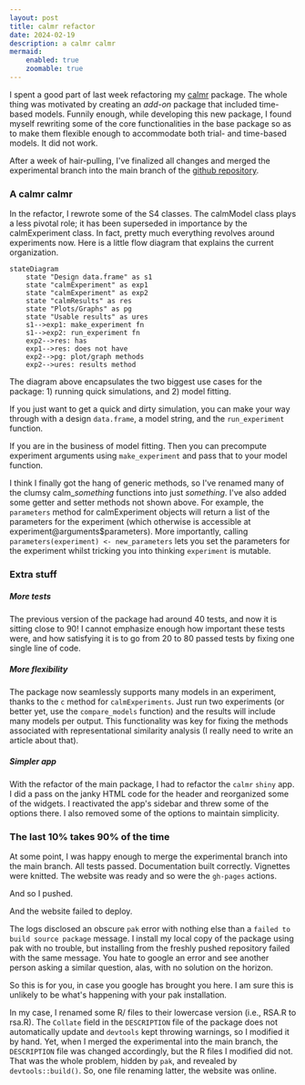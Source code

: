 ```yaml
---
layout: post
title: calmr refactor
date: 2024-02-19
description: a calmr calmr
mermaid:
    enabled: true
    zoomable: true
---
```


I spent a good part of last week refactoring my [calmr](https://victornavarro.org/calmr) package. The whole thing was motivated by creating an *add-on* package that included time-based models. Funnily enough, while developing this new package, I found myself rewriting some of the core functionalities in the base package so as to make them flexible enough to accommodate both trial- and time-based models. It did not work.

After a week of hair-pulling, I've finalized all changes and merged the experimental branch into the main branch of the [github repository](https://github.com/victor-navarro/calmr).

### A calmr calmr

In the refactor, I rewrote some of the S4 classes. The calmModel class plays a less pivotal role; it has been superseded in importance by the calmExperiment class. In fact, pretty much everything revolves around experiments now. Here is a little flow diagram that explains the current organization.

```mermaid 
stateDiagram
    state "Design data.frame" as s1
    state "calmExperiment" as exp1
    state "calmExperiment" as exp2
    state "calmResults" as res
    state "Plots/Graphs" as pg
    state "Usable results" as ures
    s1-->exp1: make_experiment fn
    s1-->exp2: run_experiment fn
    exp2-->res: has
    exp1-->res: does not have
    exp2-->pg: plot/graph methods
    exp2-->ures: results method
```

The diagram above encapsulates the two biggest use cases for the package: 1) running quick simulations, and 2) model fitting.

If you just want to get a quick and dirty simulation, you can make your way through with a design `data.frame`, a model string, and the `run_experiment` function.

If you are in the business of model fitting. Then you can precompute experiment arguments using `make_experiment` and pass that to your model function.

I think I finally got the hang of generic methods, so I've renamed many of the clumsy calm_*something* functions into just *something*. I've also added some getter and setter methods not shown above. For example, the `parameters` method for calmExperiment objects will return a list of the parameters for the experiment (which otherwise is accessible at experiment@arguments$parameters). More importantly, calling `parameters(experiment) <- new_parameters` lets you set the parameters for the experiment whilst tricking you into thinking `experiment` is mutable.

### Extra stuff

##### More tests
The previous version of the package had around 40 tests, and now it is sitting close to 90! I cannot emphasize enough how important these tests were, and how satisfying it is to go from 20 to 80 passed tests by fixing one single line of code.

##### More flexibility
The package now seamlessly supports many models in an experiment, thanks to the `c` method for `calmExperiments`. Just run two experiments (or better yet, use the `compare_models` function) and the results will include many models per output. This functionality was key for fixing the methods associated with representational similarity analysis (I really need to write an article about that).

##### Simpler app
With the refactor of the main package, I had to refactor the `calmr` `shiny` app. I did a pass on the janky HTML code for the header and reorganized some of the widgets. I reactivated the app's sidebar and threw some of the options there. I also removed some of the options to maintain simplicity.

### The last 10% takes 90% of the time
At some point, I was happy enough to merge the experimental branch into the main branch. All tests passed. Documentation built correctly. Vignettes were knitted. The website was ready and so were the `gh-pages` actions.

And so I pushed.

And the website failed to deploy.

The logs disclosed an obscure `pak` error with nothing else than a `failed to build source package` message. I install my local copy of the package using pak with no trouble, but installing from the freshly pushed repository failed with the same message. You hate to google an error and see another person asking a similar question, alas, with no solution on the horizon.

So this is for you, in case you google has brought you here. I am sure this is unlikely to be what's happening with your pak installation.

In my case, I renamed some R/ files to their lowercase version (i.e., RSA.R to rsa.R). The `Collate` field in the `DESCRIPTION` file of the package does not automatically update and `devtools` kept throwing warnings, so I modified it by hand. Yet, when I merged the experimental into the main branch, the `DESCRIPTION` file was changed accordingly, but the R files I modified did not. That was the whole problem, hidden by `pak`, and revealed by `devtools::build()`. So, one file renaming latter, the website was online.
